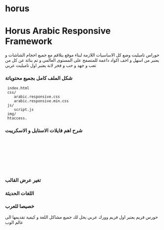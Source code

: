 horus
=====

<h1>Horus Arabic  Responsive Framework</h1>

حوراس تامبليت وضع كل الاساسيات اللازمة لبناء موقع يتلاقم مع جميع احجام الشاشات و يعتبر من اسهل و اخف اكواد داعمة للمتصفح على المستوى العالمي و تم بنائة عن كل من تعب و جهد و حب و فخر لانة يعتبر اول تامبليت عربي

<h3>شكل الملف كامل بجميع محتوياتة</h3>

	 index.html
	 css/
   		arabic.responsive.css 	
    	arabic.responsive.min.css   
	 js/
   		script.js   
	 img/
	 htaccess.
	 
<h3>شرح اهم فايلات الاستايل و الاسكريبت</h3>
 
 <link rel="stylesheet" href="css/arabic.responsive.min.css"><br />
 <link rel="stylesheet" href="css/style.css"><br />
 <link href="http://netdna.bootstrapcdn.com/font-awesome/4.0.3/css/font-awesome.css" rel="stylesheet"><br />
<script src="http://cdnjs.cloudflare.com/ajax/libs/modernizr/2.6.2/modernizr.min.js"></script><br />

<script src="http://ajax.googleapis.com/ajax/libs/jquery/1.10.1/jquery.min.js"></script><br />
<script src="js/script.js"></script><br />
				
				
<h3>تغير عرض القالب</h3> 

<h3>اللغات الحديثة</h3>

<h3>خصيصا للعرب</h3>

حورس فريم يعتبر اول فريم وورك عربي يحل لك جميع مشاكل اللغة و كيفية تقديمها الى عالم الوب





